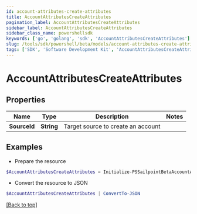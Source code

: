```yaml
---
id: account-attributes-create-attributes
title: AccountAttributesCreateAttributes
pagination_label: AccountAttributesCreateAttributes
sidebar_label: AccountAttributesCreateAttributes
sidebar_class_name: powershellsdk
keywords: ['go', 'golang', 'sdk', 'AccountAttributesCreateAttributes'] 
slug: /tools/sdk/powershell/beta/models/account-attributes-create-attributes
tags: ['SDK', 'Software Development Kit', 'AccountAttributesCreateAttributes']
---
```



# AccountAttributesCreateAttributes

## Properties

Name | Type | Description | Notes
------------ | ------------- | ------------- | -------------
**SourceId** |  **String** | Target source to create an account | 

## Examples

- Prepare the resource
```powershell
$AccountAttributesCreateAttributes = Initialize-PSSailpointBetaAccountAttributesCreateAttributes  -SourceId 34bfcbe116c9407464af37acbaf7a4dc
```

- Convert the resource to JSON
```powershell
$AccountAttributesCreateAttributes | ConvertTo-JSON
```


[[Back to top]](#) 

